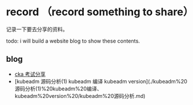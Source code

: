 # record （record something to share）

记录一下要去分享的资料。

todo: i will build a website blog to show these contents.

## blog

- [cka 考试分享](./blog/cka%20考试资料梳理/cka%20考试资料梳理.md)
- [kubeadm 源码分析(1) kubeadm 编译 kubeadm version](./kubeadm%20源码分析(1\)%20kubeadm%20编译、kubeadm%20version%20/kubeadm%20源码分析.md)
